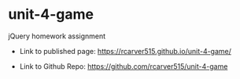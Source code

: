 # unit-4-game
jQuery homework assignment

* Link to published page:
 https://rcarver515.github.io/unit-4-game/
 
 * Link to Github Repo:
 https://github.com/rcarver515/unit-4-game
 
 

